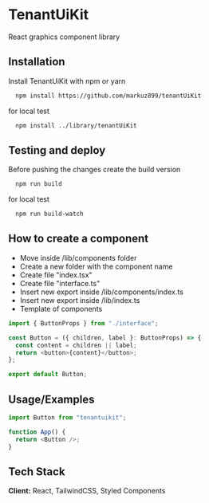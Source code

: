 # TenantUiKit

React graphics component library

## Installation

Install TenantUiKit with npm or yarn

```bash
  npm install https://github.com/markuz899/tenantUiKit
```

for local test

```bash
  npm install ../library/tenantUiKit
```

## Testing and deploy

Before pushing the changes create the build version

```bash
  npm run build
```

for local test

```bash
  npm run build-watch
```

## How to create a component

- Move inside /lib/components folder
- Create a new folder with the component name
- Create file "index.tsx"
- Create file "interface.ts"
- Insert new export inside /lib/components/index.ts
- Insert new export inside /lib/index.ts
- Template of components

```javascript
import { ButtonProps } from "./interface";

const Button = ({ children, label }: ButtonProps) => {
  const content = children || label;
  return <button>{content}</button>;
};

export default Button;

```

## Usage/Examples

```javascript
import Button from "tenantuikit";

function App() {
  return <Button />;
}
```

## Tech Stack

**Client:** React, TailwindCSS, Styled Components

